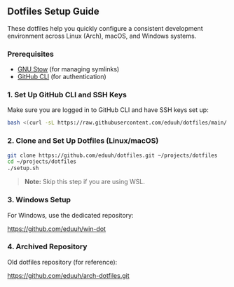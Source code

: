 ## Dotfiles Setup Guide

These dotfiles help you quickly configure a consistent development environment across Linux (Arch), macOS, and Windows systems.

### Prerequisites

- [GNU Stow](https://www.gnu.org/software/stow/) (for managing symlinks)
- [GitHub CLI](https://cli.github.com/) (for authentication)


### 1. Set Up GitHub CLI and SSH Keys

Make sure you are logged in to GitHub CLI and have SSH keys set up:

```zsh
bash <(curl -sL https://raw.githubusercontent.com/eduuh/dotfiles/main/.bin/gh_keys.sh)
```


### 2. Clone and Set Up Dotfiles (Linux/macOS)

```zsh
git clone https://github.com/eduuh/dotfiles.git ~/projects/dotfiles
cd ~/projects/dotfiles
./setup.sh
```

> **Note:** Skip this step if you are using WSL.

### 3. Windows Setup

For Windows, use the dedicated repository:

https://github.com/eduuh/win-dot

### 4. Archived Repository

Old dotfiles repository (for reference):

https://github.com/eduuh/arch-dotfiles.git

